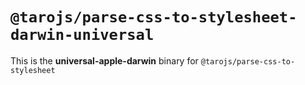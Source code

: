 # `@tarojs/parse-css-to-stylesheet-darwin-universal`

This is the **universal-apple-darwin** binary for `@tarojs/parse-css-to-stylesheet`

